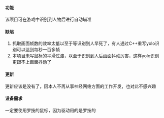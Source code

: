 #### 功能
该项目可在游戏中识别到人物后进行自动瞄准
#### 缺陷
1. 抓取画面帧数的效率太低以至于等识别到人早死了，有人通过C++重写yolo识别可以达到每秒一百多帧
2. 本项目未写鼠标的平滑过渡，以至于识别到人后画面抖动厉害，这样yolo识别更跟不上画面抖动了
#### 更新
更新应该是没有了，因本人不再从事神经网络方面的工作开发，也对此不感兴趣

#### 设备需求
一定要使用罗技的鼠标，因为驱动用的是罗技的

